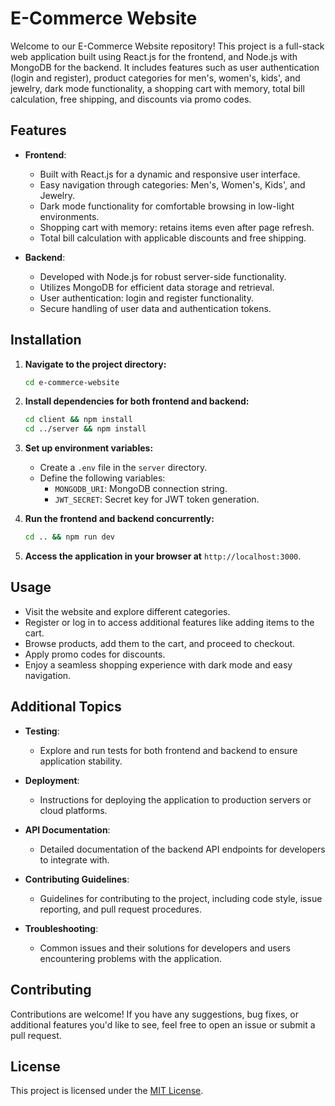 # E-Commerce Website

Welcome to our E-Commerce Website repository! This project is a full-stack web application built using React.js for the frontend, and Node.js with MongoDB for the backend. It includes features such as user authentication (login and register), product categories for men's, women's, kids', and jewelry, dark mode functionality, a shopping cart with memory, total bill calculation, free shipping, and discounts via promo codes.

## Features

- **Frontend**:
  - Built with React.js for a dynamic and responsive user interface.
  - Easy navigation through categories: Men's, Women's, Kids', and Jewelry.
  - Dark mode functionality for comfortable browsing in low-light environments.
  - Shopping cart with memory: retains items even after page refresh.
  - Total bill calculation with applicable discounts and free shipping.

- **Backend**:
  - Developed with Node.js for robust server-side functionality.
  - Utilizes MongoDB for efficient data storage and retrieval.
  - User authentication: login and register functionality.
  - Secure handling of user data and authentication tokens.

## Installation

1. **Navigate to the project directory:**

    ```bash
    cd e-commerce-website
    ```

2. **Install dependencies for both frontend and backend:**

    ```bash
    cd client && npm install
    cd ../server && npm install
    ```

3. **Set up environment variables:**
   - Create a `.env` file in the `server` directory.
   - Define the following variables:
     - `MONGODB_URI`: MongoDB connection string.
     - `JWT_SECRET`: Secret key for JWT token generation.

4. **Run the frontend and backend concurrently:**

    ```bash
    cd .. && npm run dev
    ```

5. **Access the application in your browser at** `http://localhost:3000`.

## Usage

- Visit the website and explore different categories.
- Register or log in to access additional features like adding items to the cart.
- Browse products, add them to the cart, and proceed to checkout.
- Apply promo codes for discounts.
- Enjoy a seamless shopping experience with dark mode and easy navigation.

## Additional Topics

- **Testing**:
  - Explore and run tests for both frontend and backend to ensure application stability.
  
- **Deployment**:
  - Instructions for deploying the application to production servers or cloud platforms.
  
- **API Documentation**:
  - Detailed documentation of the backend API endpoints for developers to integrate with.
  
- **Contributing Guidelines**:
  - Guidelines for contributing to the project, including code style, issue reporting, and pull request procedures.
  
- **Troubleshooting**:
  - Common issues and their solutions for developers and users encountering problems with the application.

## Contributing

Contributions are welcome! If you have any suggestions, bug fixes, or additional features you'd like to see, feel free to open an issue or submit a pull request.

## License

This project is licensed under the [MIT License](LICENSE).
